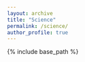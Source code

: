 ```yaml
---
layout: archive
title: "Science"
permalink: /science/
author_profile: true
---
```


{% include base_path %}